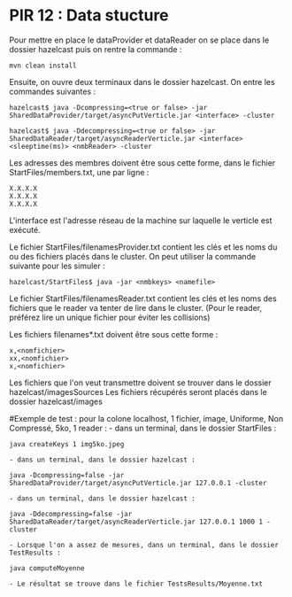 # PIR 12 : Data stucture

Pour mettre en place le dataProvider et dataReader on se place dans le dossier hazelcast puis on rentre la commande :
```
mvn clean install
```

Ensuite, on ouvre deux terminaux dans le dossier hazelcast. On entre les commandes suivantes :

```
hazelcast$ java -Dcompressing=<true or false> -jar SharedDataProvider/target/asyncPutVerticle.jar <interface> -cluster

hazelcast$ java -Ddecompressing=<true or false> -jar SharedDataReader/target/asyncReaderVerticle.jar <interface> <sleeptime(ms)> <nmbReader> -cluster
```

Les adresses des membres doivent être sous cette forme, dans le fichier StartFiles/members.txt, une par ligne :

```
X.X.X.X
X.X.X.X
X.X.X.X
```

L'interface est l'adresse réseau de la machine sur laquelle le verticle est exécuté.

Le fichier StartFiles/filenamesProvider.txt contient les clés et les noms du ou des fichiers placés dans le cluster. On peut utiliser la commande suivante pour les simuler :

```
hazelcast/StartFiles$ java -jar <nmbkeys> <namefile>
```

Le fichier StartFiles/filenamesReader.txt contient les clés et les noms des fichiers que le reader va tenter de lire dans le cluster. (Pour le reader, préférez lire un unique fichier pour éviter les collisions)

Les fichiers filenames*.txt doivent être sous cette forme :

```
x,<nomfichier>
xx,<nomfichier>
x,<nomfichier>
```

Les fichiers que l'on veut transmettre doivent se trouver dans le dossier hazelcast/imagesSources
Les fichiers récupérés seront placés dans le dossier hazelcast/images


#Exemple de test :
pour la colone localhost, 1 fichier, image, Uniforme, Non Compressé, 5ko, 1 reader :
	- dans un terminal, dans le dossier StartFiles :

```
java createKeys 1 img5ko.jpeg
```

	- dans un terminal, dans le dossier hazelcast :

```
java -Dcompressing=false -jar SharedDataProvider/target/asyncPutVerticle.jar 127.0.0.1 -cluster
```

	- dans un terminal, dans le dossier hazelcast :

```
java -Ddecompressing=false -jar SharedDataReader/target/asyncReaderVerticle.jar 127.0.0.1 1000 1 -cluster
```

	- Lorsque l'on a assez de mesures, dans un terminal, dans le dossier TestResults :

```
java computeMoyenne
```

	- Le résultat se trouve dans le fichier TestsResults/Moyenne.txt

